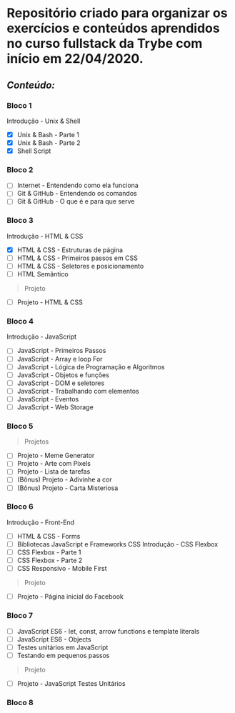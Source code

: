 # Repositório criado para organizar os exercícios e conteúdos aprendidos no curso fullstack da Trybe com início em 22/04/2020.

*Conteúdo:*
----------------------------------------------------------------------
### Bloco 1

Introdução - Unix & Shell
- [x] Unix & Bash - Parte 1
- [x] Unix & Bash - Parte 2
- [x] Shell Script

### Bloco 2

- [ ] Internet - Entendendo como ela funciona
- [ ] Git & GitHub - Entendendo os comandos
- [ ] Git & GitHub - O que é e para que serve

### Bloco 3

Introdução - HTML & CSS

- [x] HTML & CSS - Estruturas de página
- [ ] HTML & CSS - Primeiros passos em CSS
- [ ] HTML & CSS - Seletores e posicionamento
- [ ] HTML Semântico
> Projeto
- [ ] Projeto - HTML & CSS

### Bloco 4

Introdução - JavaScript
- [ ] JavaScript - Primeiros Passos
- [ ] JavaScript - Array e loop For
- [ ] JavaScript - Lógica de Programação e Algoritmos
- [ ] JavaScript - Objetos e funções
- [ ] JavaScript - DOM e seletores
- [ ] JavaScript - Trabalhando com elementos
- [ ] JavaScript - Eventos
- [ ] JavaScript - Web Storage

### Bloco 5
> Projetos
- [ ] Projeto - Meme Generator
- [ ] Projeto - Arte com Pixels
- [ ] Projeto - Lista de tarefas
- [ ] (Bônus) Projeto - Adivinhe a cor
- [ ] (Bônus) Projeto - Carta Misteriosa

### Bloco 6

Introdução - Front-End
- [ ] HTML & CSS - Forms
- [ ] Bibliotecas JavaScript e Frameworks CSS
Introdução - CSS Flexbox
- [ ] CSS Flexbox - Parte 1
- [ ] CSS Flexbox - Parte 2
- [ ] CSS Responsivo - Mobile First
> Projeto
- [ ] Projeto - Página inicial do Facebook

### Bloco 7

- [ ] JavaScript ES6 - let, const, arrow functions e template literals
- [ ] JavaScript ES6 - Objects
- [ ] Testes unitários em JavaScript
- [ ] Testando em pequenos passos
> Projeto
- [ ] Projeto - JavaScript Testes Unitários

### Bloco 8
